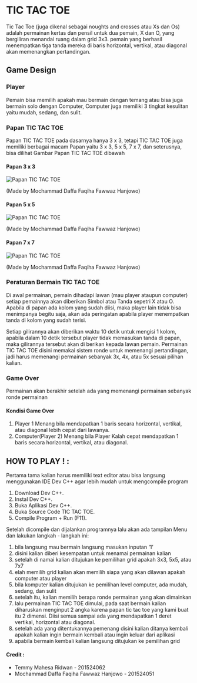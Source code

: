 # TIC TAC TOE
Tic Tac Toe (juga dikenal sebagai noughts and crosses atau Xs dan Os) adalah permainan kertas dan pensil untuk dua pemain, X dan O, yang bergiliran menandai ruang dalam grid 3x3. pemain yang berhasil menempatkan tiga tanda mereka di baris horizontal, vertikal, atau diagonal akan memenangkan pertandingan.

## Game Design
### Player
Pemain bisa memilih apakah mau bermain dengan temang atau bisa juga bermain solo dengan Computer, Computer juga memiliki 3 tingkat kesulitan yaitu mudah, sedang, dan sulit.

### Papan TIC TAC TOE
Papan TIC TAC TOE pada dasarnya hanya 3 x 3, tetapi TIC TAC TOE juga memiliki berbagai macam Papan yaitu 3 x 3, 5 x 5, 7 x 7, dan seterusnya, bisa dilihat Gambar Papan TIC TAC TOE dibawah

#### Papan 3 x 3
![Papan TIC TAC TOE](https://i.imgur.com/xJ7ox14.png)

(Made by Mochammad Daffa Faqiha Fawwaz Hanjowo)

#### Papan 5 x 5
![Papan TIC TAC TOE](https://i.imgur.com/ENtg10h.png)

(Made by Mochammad Daffa Faqiha Fawwaz Hanjowo)

#### Papan 7 x 7
![Papan TIC TAC TOE](https://i.imgur.com/RpYnV0c.png)

(Made by Mochammad Daffa Faqiha Fawwaz Hanjowo)

### Peraturan Bermain TIC TAC TOE
Di awal permainan, pemain dihadapi lawan (mau player ataupun computer) setiap pemainnya akan diberikan Simbol atau Tanda sepetri  X atau O. Apabila di papan ada kolom yang sudah diisi, maka player lain tidak bisa menimpanya begitu saja, akan ada peringatan apabila player menempatkan tanda di kolom yang sudah terisi. 

Setiap gilirannya akan diberikan waktu 10 detik untuk mengisi 1 kolom, apabila dalam 10 detik tersebut player tidak memasukan tanda di papan, maka gilirannya tersebut akan di berikan kepada lawan pemain. Permainan TIC TAC TOE disini memakai sistem ronde untuk memenangi pertandingan, jadi harus memenangi permainan sebanyak 3x, 4x, atau 5x sesuai pilihan kalian.

### Game Over
Permainan akan berakhir setelah ada yang memenangi permainan sebanyak ronde permainan

#### Kondisi Game Over
 1. Player 1 Menang bila mendapatkan 1 baris secara horizontal, vertikal, atau diagonal lebih cepat dari lawanya.
 2. Computer(Player 2) Menang  bila Player Kalah cepat mendapatkan 1 baris secara horizontal, vertikal, atau diagonal.
 
## HOW TO PLAY ! :

Pertama tama kalian harus memiliki text editor atau bisa langsung menggunakan IDE Dev C++ agar lebih mudah untuk mengcompile program

 1. Download Dev C++.
 2. Instal Dev C++.
 3. Buka Aplikasi Dev C++.
 4. Buka Source Code TIC TAC TOE.
 5. Compile Program + Run (F11).

Setelah dicompile dan dijalankan programnya lalu akan ada tampilan Menu dan lakukan langkah - langkah ini:

 1. bila langsung mau bermain langsung masukan inputan ‘1’
 2. disini kalian diberi kesempatan untuk menamai permainan kalian
 3. setelah di namai kalian ditujukan ke pemilihan grid apakah 3x3, 5x5, atau 7x7
 4. elah memilih grid kalian akan memilih siapa yang akan dilawan apakah computer atau player
 5. bila komputer kalian ditujukan ke pemilihan level computer, ada mudah, sedang, dan sulit 
 6. setelah itu, kalian memilih berapa ronde permainan yang akan dimainkan
 7. lalu permainan TIC TAC TOE dimulai, pada saat bermain kalian diharuskan menginput 2 angka karena papan tic tac toe yang kami buat itu 2 dimensi. Diisi semua sampai ada yang mendapatkan 1 deret vertikal, horizontal atau diagonal.
 8. setelah ada yang ditentukannya pemenang disini kalian ditanya kembali apakah kalian ingin bermain kembali atau ingin keluar dari aplikasi
 9. apabila bermain kembali kalian langsung ditujukan ke pemilihan grid


#### Credit :
 - Temmy Mahesa Ridwan - 201524062
 - Mochammad Daffa Faqiha Fawwaz Hanjowo - 201524051
